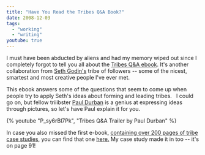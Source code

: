 ```yaml
---
title: "Have You Read the Tribes Q&A Book?"
date: 2008-12-03
tags:
  - "working"
  - "writing"
youtube: true
---
```


I must have been abducted by aliens and had my memory wiped out since I completely forgot to tell you all about the [Tribes Q&A ebook](http://tinyurl.com/TribesQA). It's another collaboration from [Seth Godin's](http://sethgodin.typepad.com/) tribe of followers -- some of the nicest, smartest and most creative people I've ever met.

This ebook answers some of the questions that seem to come up when people try to apply Seth's ideas about forming and leading tribes.   I could go on, but fellow triiibster [Paul Durban](http://www.youtube.com/user/PaulOnStage) is a genius at expressing ideas through pictures, so let's have Paul explain it for you.

{% youtube "P_sy6rBl7Pk", "Tribes Q&A Trailer by Paul Durban" %}

In case you also missed the first e-book, [containing over 200 pages of tribe case studies](http://sethgodin.typepad.com/seths_blog/2008/10/free-tribes-ebo.html), you can find that one [here.](http://sethgodin.typepad.com/seths_blog/files/CurrentTribesCasebook.pdf) My case study made it in too -- it's on page 91!
